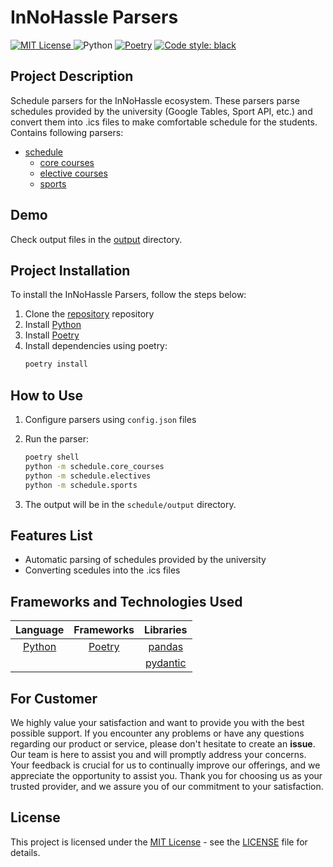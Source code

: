 # InNoHassle Parsers


[![MIT License](https://img.shields.io/badge/License-MIT-blue.svg) ](https://opensource.org/licenses/MIT) 
![Python](https://img.shields.io/badge/Python-3.11-blue?style=flat&logo=Python)
[![Poetry](https://img.shields.io/endpoint?url=https://python-poetry.org/badge/v0.json)](https://python-poetry.org/)
[![Code style: black](https://img.shields.io/badge/code%20style-black-000000.svg)](https://github.com/psf/black)

## Project Description

Schedule parsers for the InNoHassle ecosystem. These parsers parse schedules provided by the university (Google Tables, Sport API, etc.) and convert them into .ics files to make comfortable schedule for the students.
Contains following parsers:

- [schedule](./schedule)
    - [core courses](./schedule/core_courses)
    - [elective courses](./schedule/electives)
    - [sports](./schedule/sports)

## Demo

Check output files in the [output](./schedule/output) directory.

## Project Installation

To install the InNoHassle Parsers, follow the steps below:

1. Clone the [repository](https://github.com/one-zero-eight/InNoHassle-Parsers/) repository
2. Install [Python](https://python.org)
3. Install [Poetry](https://python-poetry.org/)
4. Install dependencies using poetry:
    ```bash
    poetry install
    ```

## How to Use
1. Configure parsers using ```config.json``` files
2. Run the parser:

    ```bash
    poetry shell
    python -m schedule.core_courses
    python -m schedule.electives
    python -m schedule.sports
    ```
3. The output will be in the `schedule/output` directory.

## Features List

- Automatic parsing of schedules provided by the university
- Converting scedules into the .ics files


## Frameworks and Technologies Used

|           Language           |              Frameworks               |              Libraries               |
|:----------------------------:|:-------------------------------------:|:------------------------------------:|
| [Python](https://python.org) | [Poetry](https://python-poetry.org/)  | [pandas](https://pandas.pydata.org/) |
|                              |  | [pydantic](https://pydantic.dev/)    |
## For Customer

We highly value your satisfaction and want to provide you with the best possible support. If you encounter any problems or have any questions regarding our product or service, please don't hesitate to create an **issue**. Our team is here to assist you and will promptly address your concerns. Your feedback is crucial for us to continually improve our offerings, and we appreciate the opportunity to assist you. Thank you for choosing us as your trusted provider, and we assure you of our commitment to your satisfaction.

## License

This project is licensed under the [MIT License](https://license.md/licenses/mit-license/) - see the [LICENSE](LICENSE) file for details.
